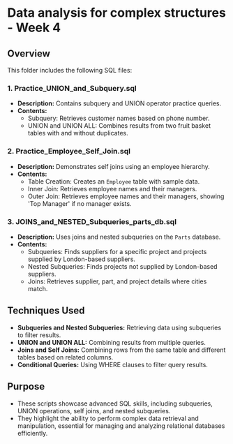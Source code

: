 # Data analysis for complex structures - Week 4

## Overview
This folder includes the following SQL files:

### 1. **Practice_UNION_and_Subquery.sql**
   - **Description:** Contains subquery and UNION operator practice queries.
   - **Contents:**
     - Subquery: Retrieves customer names based on phone number.
     - UNION and UNION ALL: Combines results from two fruit basket tables with and without duplicates.

### 2. **Practice_Employee_Self_Join.sql**
   - **Description:** Demonstrates self joins using an employee hierarchy.
   - **Contents:**
     - Table Creation: Creates an `Employee` table with sample data.
     - Inner Join: Retrieves employee names and their managers.
     - Outer Join: Retrieves employee names and their managers, showing 'Top Manager' if no manager exists.

### 3. **JOINS_and_NESTED_Subqueries_parts_db.sql**
   - **Description:** Uses joins and nested subqueries on the `Parts` database.
   - **Contents:**
     - Subqueries: Finds suppliers for a specific project and projects supplied by London-based suppliers.
     - Nested Subqueries: Finds projects not supplied by London-based suppliers.
     - Joins: Retrieves supplier, part, and project details where cities match.

## Techniques Used
- **Subqueries and Nested Subqueries:** Retrieving data using subqueries to filter results.
- **UNION and UNION ALL:** Combining results from multiple queries.
- **Joins and Self Joins:** Combining rows from the same table and different tables based on related columns.
- **Conditional Queries:** Using WHERE clauses to filter query results.

## Purpose
- These scripts showcase advanced SQL skills, including subqueries, UNION operations, self joins, and nested subqueries.
- They highlight the ability to perform complex data retrieval and manipulation, essential for managing and analyzing relational databases efficiently.

